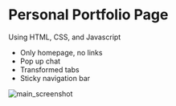 # Personal Portfolio Page 
Using HTML, CSS, and Javascript
- Only homepage, no links
- Pop up chat
- Transformed tabs
- Sticky navigation bar

![main_screenshot](https://user-images.githubusercontent.com/56375291/112187939-d7022f80-8c02-11eb-9819-81db30af9967.png)


